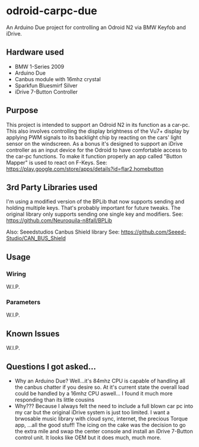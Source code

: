 # odroid-carpc-due
An Arduino Due project for controlling an Odroid N2 via BMW Keyfob and iDrive.

## Hardware used
- BMW 1-Series 2009
- Arduino Due
- Canbus module with 16mhz crystal
- Sparkfun Bluesmirf Silver
- iDrive 7-Button Controller 

## Purpose
This project is intended to support an Odroid N2 in its function as a car-pc. This also involves controlling the display brightness of the Vu7+ display by applying PWM signals to its backlight chip by reacting on the cars' light sensor on the windscreen.
As a bonus it's designed to support an iDrive controller as an input device for the Odroid to have comfortable access to the car-pc functions. To make it function properly an app called "Button Mapper" is used to react on F-Keys.
See: https://play.google.com/store/apps/details?id=flar2.homebutton

## 3rd Party Libraries used
I'm using a modified version of the BPLib that now supports sending and holding multiple keys. That's probably important for future tweaks. The original library only supports sending one single key and modifiers.
See: https://github.com/Neuroquila-n8fall/BPLib

Also: Seeedstudios Canbus Shield library
See: https://github.com/Seeed-Studio/CAN_BUS_Shield

## Usage
### Wiring
W.I.P.
### Parameters
W.I.P.

## Known Issues
W.I.P.

## Questions I got asked...
- Why an Arduino Due?
Well...it's 84mhz CPU is capable of handling all the canbus chatter if you desire so. At it's current state the overall load could be handled by a 16mhz CPU aswell... I found it much more responding than its little cousins
- Why???
Because I always felt the need to include a full blown car pc into my car but the original iDrive system is just too limited. I want a brwosable music library with cloud sync, internet, the precious Torque app, ...all the good stuff!
The icing on the cake was the decision to go the extra mile and swap the center console and install an iDrive 7-Button control unit. It looks like OEM but it does much, much more.

